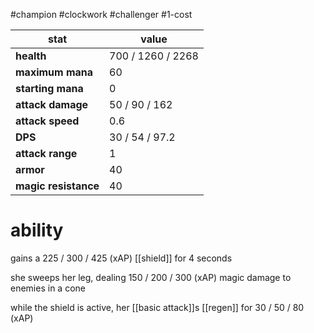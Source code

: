 #champion
#clockwork
#challenger
#1-cost

| stat | value |
|---|---|
| **health** | 700 / 1260 / 2268 |
| **maximum mana** | 60 |
| **starting mana** | 0 |
| **attack damage** | 50 / 90 / 162 |
| **attack speed** | 0.6 |
| **DPS** | 30 / 54 / 97.2 | 
| **attack range** | 1 |
| **armor** | 40 |
| **magic resistance** | 40 |

# ability
gains a 225 / 300 / 425 (xAP) [[shield]] for 4 seconds

she sweeps her leg, dealing 150 / 200 / 300 (xAP) magic damage to enemies in a cone

while the shield is active, her [[basic attack]]s [[regen]] for 30 / 50 / 80 (xAP)